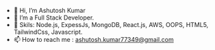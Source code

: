 - 👋 Hi, I’m Ashutosh Kumar
- 👀 I’m a Full Stack Developer.
- 🌱 Skils: Node.js, ExpessJs, MongoDB, React.js, AWS, OOPS, HTML5, TailwindCss, Javascript.
- 📫 How to reach me : ashutosh.kumar77349@gmail.com

<!---
Ashutosh-Kumar0502/Ashutosh-Kumar0502 is a ✨ special ✨ repository because its `README.md` (this file) appears on your GitHub profile.
You can click the Preview link to take a look at your changes.
--->
